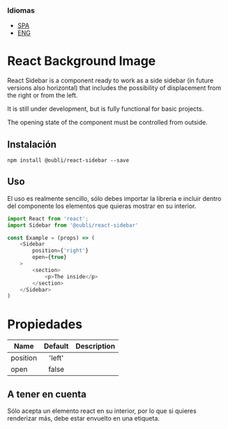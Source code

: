 ### Idiomas
* [SPA](./README_ES.md)
* [ENG](./README.md)

# React Background Image

React Sidebar is a component ready to work as a side sidebar (in future versions also horizontal) 
that includes the possibility of displacement from the right or from the left.

It is still under development, but is fully functional for basic projects.

The opening state of the component must be controlled from outside. 

## Instalación

```$xslt
npm install @oubli/react-sidebar --save
```

## Uso
El uso es realmente sencillo, sólo debes importar la librería
e incluir dentro del componente los elementos que quieras mostrar en su interior.

```javascript
import React from 'react';
import Sidebar from '@oubli/react-sidebar'

const Example = (props) => (
    <Sidebar
        position={'right'}
        open={true}
    >
        <section>
            <p>The inside</p>
        </section>
    </Sidebar>
)
```


# Propiedades
| Name          | Default       | Description  |
| ------------- |:-------------:| ------------:|
| position           | 'left'          |  |
| open           | false      |  |

## A tener en cuenta
Sólo acepta un elemento react en su interior, 
por lo que si quieres renderizar más, debe estar envuelto en una etiqueta.